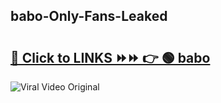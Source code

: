 
 ## babo-Only-Fans-Leaked

# <h2><a href="https://clipsfans.com/babo&ref=git">🔗 Click to LINKS ⏩⏩ 👉 🟢 babo </a></h2>

<a href="https://clipsfans.com/babo&ref=git" rel="nofollow" data-target="animated-image.originalLink"><img src="https://i.ibb.co.com/xMMVF88/686577567.gif" alt="Viral Video Original" style="max-width: 100%; display: inline-block;" data-target="animated-image.originalImage"></a>
